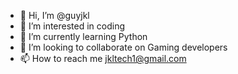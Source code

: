 - 👋 Hi, I’m @guyjkl
- 👀 I’m interested in coding
- 🌱 I’m currently learning Python
- 💞️ I’m looking to collaborate on Gaming developers
- 📫 How to reach me jkltech1@gmail.com

<!---
guyjkl/guyjkl is a ✨ special ✨ repository because its `README.md` (this file) appears on your GitHub profile.
You can click the Preview link to take a look at your changes.
--->
